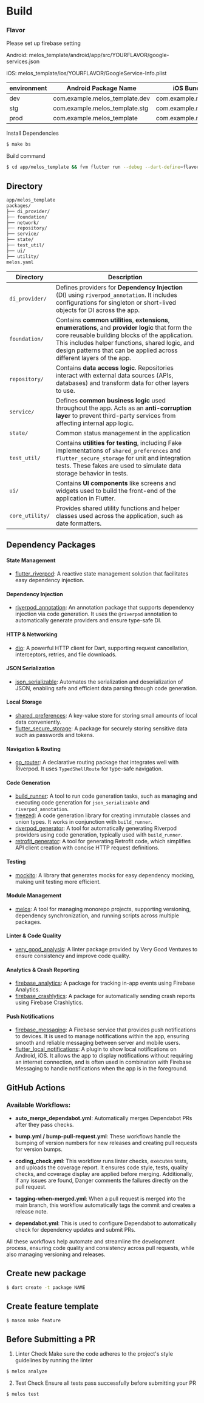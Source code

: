 # Build 

### Flavor
Please set up firebase setting

Android: melos_template/android/app/src/YOURFLAVOR/google-services.json


iOS: melos_template/ios/YOURFLAVOR/GoogleService-Info.plist

| environment | Android Package Name         | iOS Bundle Identifier         | App Name      |
|-------------|-------------------------------|--------------------------------|---------------|
| dev         | com.example.melos_template.dev | com.example.melosTemplate.dev | dev.template  |
| stg         | com.example.melos_template.stg | com.example.melosTemplate.stg | stg.template  |
| prod        | com.example.melos_template    | com.example.melosTemplate     | template      |


Install Dependencies
```sh
$ make bs
```

Build command
```sh
$ cd app/melos_template && fvm flutter run --debug --dart-define=flavor=YOURFLAVOR
```

##  Directory

```sh
app/melos_template
packages/
├── di_provider/    
├── foundation/     
├── network/         
├── repository/      
├── service/
├── state/         
├── test_util/      
├── ui/             
├── utility/             
melos.yaml          

```

| **Directory**       | **Description**                                                                                                                                                            |
|---------------------|----------------------------------------------------------------------------------------------------------------------------------------------------------------------------|
| `di_provider/`       | Defines providers for **Dependency Injection** (DI) using `riverpod_annotation`. It includes configurations for singleton or short-lived objects for DI across the app.   |
| `foundation/`        | Contains **common utilities**, **extensions**, **enumerations**, and **provider logic** that form the core reusable building blocks of the application. This includes helper functions, shared logic, and design patterns that can be applied across different layers of the app. |
| `repository/`       | Contains **data access logic**. Repositories interact with external data sources (APIs, databases) and transform data for other layers to use.                              |
| `service/`          | Defines **common business logic** used throughout the app. Acts as an **anti-corruption layer** to prevent third-party services from affecting internal app logic.          |
| `state/`          |     Common status management in the application   |
| `test_util/`        | Contains **utilities for testing**, including Fake implementations of `shared_preferences` and `flutter_secure_storage` for unit and integration tests. These fakes are used to simulate data storage behavior in tests. |
| `ui/`               | Contains **UI components** like screens and widgets used to build the front-end of the application in Flutter.                                                              |
| `core_utility/`     | Provides shared utility functions and helper classes used across the application, such as date formatters.                                                                  |


## Dependency Packages

#### State Management
- [flutter_riverpod](https://pub.dev/packages/flutter_riverpod): A reactive state management solution that facilitates easy dependency injection.

#### Dependency Injection
- [riverpod_annotation](https://pub.dev/packages/riverpod_annotation): An annotation package that supports dependency injection via code generation. It uses the `@riverpod` annotation to automatically generate providers and ensure type-safe DI.

#### HTTP & Networking
- [dio](https://pub.dev/packages/dio): A powerful HTTP client for Dart, supporting request cancellation, interceptors, retries, and file downloads.

#### JSON Serialization
- [json_serializable](https://pub.dev/packages/json_serializable): Automates the serialization and deserialization of JSON, enabling safe and efficient data parsing through code generation.

#### Local Storage
- [shared_preferences](https://pub.dev/packages/shared_preferences): A key-value store for storing small amounts of local data conveniently.
- [flutter_secure_storage](https://pub.dev/packages/flutter_secure_storage): A package for securely storing sensitive data such as passwords and tokens.

#### Navigation & Routing
- [go_router](https://pub.dev/packages/go_router): A declarative routing package that integrates well with Riverpod. It uses `TypedShellRoute` for type-safe navigation.


#### Code Generation
- [build_runner](https://pub.dev/packages/build_runner): A tool to run code generation tasks, such as managing and executing code generation for `json_serializable` and `riverpod_annotation`.
- [freezed](https://pub.dev/packages/freezed): A code generation library for creating immutable classes and union types. It works in conjunction with `build_runner`.
- [riverpod_generator](https://pub.dev/packages/riverpod_generator): A tool for automatically generating Riverpod providers using code generation, typically used with `build_runner`.
- [retrofit_generator](https://pub.dev/packages/retrofit_generator): A tool for generating Retrofit code, which simplifies API client creation with concise HTTP request definitions.

#### Testing
- [mockito](https://pub.dev/packages/mockito): A library that generates mocks for easy dependency mocking, making unit testing more efficient.

#### Module Management
- [melos](https://pub.dev/packages/melos): A tool for managing monorepo projects, supporting versioning, dependency synchronization, and running scripts across multiple packages.

#### Linter & Code Quality
- [very_good_analysis](https://pub.dev/packages/very_good_analysis): A linter package provided by Very Good Ventures to ensure consistency and improve code quality.

#### Analytics & Crash Reporting
- [firebase_analytics](https://pub.dev/packages/firebase_analytics): A package for tracking in-app events using Firebase Analytics.
- [firebase_crashlytics](https://pub.dev/packages/firebase_crashlytics): A package for automatically sending crash reports using Firebase Crashlytics.

#### Push Notifications
- [firebase_messaging](https://pub.dev/packages/firebase_messaging): A Firebase service that provides push notifications to devices. It is used to manage notifications within the app, ensuring smooth and reliable messaging between server and mobile users.
- [flutter_local_notifications](https://pub.dev/packages/flutter_local_notifications): A plugin to show local notifications on Android, iOS. It allows the app to display notifications without requiring an internet connection, and is often used in combination with Firebase Messaging to handle notifications when the app is in the foreground.


## GitHub Actions

### Available Workflows:

- **auto_merge_dependabot.yml**: Automatically merges Dependabot PRs after they pass checks.
  
- **bump.yml / bump-pull-request.yml**: These workflows handle the bumping of version numbers for new releases and creating pull requests for version bumps.

- **coding_check.yml**: This workflow runs linter checks, executes tests, and uploads the coverage report. It ensures code style, tests, quality checks, and coverage display are applied before merging. Additionally, if any issues are found, Danger comments the failures directly on the pull request.

  
- **tagging-when-merged.yml**: When a pull request is merged into the main branch, this workflow automatically tags the commit and creates a release note.

- **dependabot.yml**: This is used to configure Dependabot to automatically check for dependency updates and submit PRs.

All these workflows help automate and streamline the development process, ensuring code quality and consistency across pull requests, while also managing versioning and releases.


## Create new package
```sh
$ dart create -t package NAME
```

## Create feature template
```sh
$ mason make feature
```

## Before Submitting a PR
1. Linter Check
Make sure the code adheres to the project's style guidelines by running the linter

```sh
$ melos analyze
```

2. Test Check
Ensure all tests pass successfully before submitting your PR

```sh
$ melos test
```

